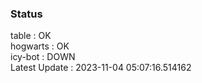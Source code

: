 ### Status


table : OK  
hogwarts : OK  
icy-bot : DOWN  
Latest Update : 2023-11-04 05:07:16.514162
